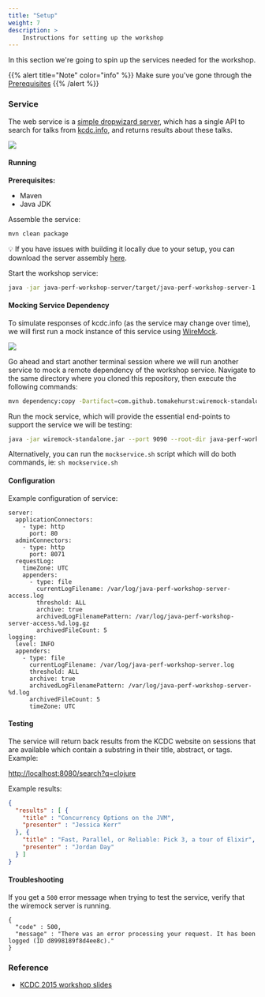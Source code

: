 ```yaml
---
title: "Setup"
weight: 7
description: >
    Instructions for setting up the workshop
---
```


In this section we're going to spin up the services needed for the workshop.

{{% alert title="Note" color="info" %}}
Make sure you've gone through the [Prerequisites](/docs/prereqs)
{{% /alert %}}

### Service

The web service is a [simple dropwizard server](http://www.dropwizard.io/), which has a single API to search for talks
from [kcdc.info](http://www.kcdc.info/), and returns results about these talks.

![](/diagrams/workshop_service_interaction.png)

#### Running

**Prerequisites:**

* Maven
* Java JDK

Assemble the service:

```bash
mvn clean package
```

💡 If you have issues with building it locally due to your setup, you can download the
server assembly [here](https://github.com/cchesser/java-perf-workshop/wiki/java-perf-workshop-server-1.0-SNAPSHOT.jar).

Start the workshop service:

```bash
java -jar java-perf-workshop-server/target/java-perf-workshop-server-1.1.0-SNAPSHOT.jar server server.yml
```

#### Mocking Service Dependency

To simulate responses of kcdc.info (as the service may change over time), we will first run a mock
instance of this service using [WireMock](http://wiremock.org/). 

![](/diagrams/interaction_wiremock.png)

Go ahead and start another terminal session where we will run another service to mock a remote dependency of the workshop service. Navigate
to the same directory where you cloned this repository, then execute the following commands:

```bash
mvn dependency:copy -Dartifact=com.github.tomakehurst:wiremock-standalone:2.24.1 -Dmdep.stripVersion=true -DoutputDirectory=.
```

Run the mock service, which will provide the essential end-points to support the service we will be
testing:

```bash
java -jar wiremock-standalone.jar --port 9090 --root-dir java-perf-workshop-server/src/test/resources
```

Alternatively, you can run the `mockservice.sh` script which will do both commands, ie: `sh mockservice.sh`

#### Configuration

Example configuration of service:

```
server:
  applicationConnectors:
    - type: http
      port: 80
  adminConnectors:
    - type: http
      port: 8071
  requestLog:
    timeZone: UTC
    appenders:
      - type: file
        currentLogFilename: /var/log/java-perf-workshop-server-access.log
        threshold: ALL
        archive: true
        archivedLogFilenamePattern: /var/log/java-perf-workshop-server-access.%d.log.gz
        archivedFileCount: 5
logging:
  level: INFO
  appenders:
    - type: file
      currentLogFilename: /var/log/java-perf-workshop-server.log
      threshold: ALL
      archive: true
      archivedLogFilenamePattern: /var/log/java-perf-workshop-server-%d.log
      archivedFileCount: 5
      timeZone: UTC
```

#### Testing

The service will return back results from the KCDC website on sessions that are available which contain
a substring in their title, abstract, or tags. Example:

[http://localhost:8080/search?q=clojure](http://localhost:8080/search?q=clojure)

Example results:

```json
{
  "results" : [ {
    "title" : "Concurrency Options on the JVM",
    "presenter" : "Jessica Kerr"
  }, {
    "title" : "Fast, Parallel, or Reliable: Pick 3, a tour of Elixir",
    "presenter" : "Jordan Day"
  } ]
}
```

#### Troubleshooting

If you get a `500` error message when trying to test the service, verify that the wiremock server is running.
```
{
  "code" : 500,
  "message" : "There was an error processing your request. It has been logged (ID d8998189f8d4ee8c)."
}
```

### Reference

* [KCDC 2015 workshop slides](https://github.com/cchesser/java-perf-workshop/wiki/slides/kcdc2015_whats_in_you_jvm.zip)


